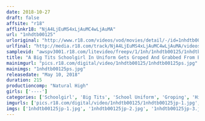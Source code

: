 ```yaml
---
date: 2018-10-27
draft: false
affsite: "r18"
afflinkr18: "NjA4LjEuMS4xLjAuMC4wLjAuMA"
url: "1nhdtb00125"
urloriginal: "http://www.r18.com/videos/vod/movies/detail/-/id=1nhdtb00125"
urlfinal: "http://media.r18.com/track/NjA4LjEuMS4xLjAuMC4wLjAuMA/videos/vod/movies/detail/-/id=1nhdtb00125"
samplevid: "awspv3001.r18.com/litevideo/freepv/1/1nh/1nhdtb00125/1nhdtb00125_dmb_w.mp4"
title: "A Big Tits Schoolgirl In Uniform Gets Groped And Grabbed From Behind And Wiggles Her Ass On A Crowded Bus By A Titty Grabbing Molester 4"
mainimgurl: "pics.r18.com/digital/video/1nhdtb00125/1nhdtb00125ps.jpg"
mainimgs: "1nhdtb00125ps.jpg"
releasedate: "May 10, 2018"
duration: 215
productioncomp: "Natural High"
girls: ['----']
categories: ['Schoolgirl', 'Big Tits', 'School Uniform', 'Groping', 'Hi-Def']
imgurls: ['pics.r18.com/digital/video/1nhdtb00125/1nhdtb00125jp-1.jpg', 'pics.r18.com/digital/video/1nhdtb00125/1nhdtb00125jp-2.jpg', 'pics.r18.com/digital/video/1nhdtb00125/1nhdtb00125jp-3.jpg', 'pics.r18.com/digital/video/1nhdtb00125/1nhdtb00125jp-4.jpg', 'pics.r18.com/digital/video/1nhdtb00125/1nhdtb00125jp-5.jpg', 'pics.r18.com/digital/video/1nhdtb00125/1nhdtb00125jp-6.jpg', 'pics.r18.com/digital/video/1nhdtb00125/1nhdtb00125jp-7.jpg', 'pics.r18.com/digital/video/1nhdtb00125/1nhdtb00125jp-8.jpg', 'pics.r18.com/digital/video/1nhdtb00125/1nhdtb00125jp-9.jpg', 'pics.r18.com/digital/video/1nhdtb00125/1nhdtb00125jp-10.jpg', 'pics.r18.com/digital/video/1nhdtb00125/1nhdtb00125jp-11.jpg', 'pics.r18.com/digital/video/1nhdtb00125/1nhdtb00125jp-12.jpg', 'pics.r18.com/digital/video/1nhdtb00125/1nhdtb00125jp-13.jpg', 'pics.r18.com/digital/video/1nhdtb00125/1nhdtb00125jp-14.jpg', 'pics.r18.com/digital/video/1nhdtb00125/1nhdtb00125jp-15.jpg', 'pics.r18.com/digital/video/1nhdtb00125/1nhdtb00125jp-16.jpg', 'pics.r18.com/digital/video/1nhdtb00125/1nhdtb00125jp-17.jpg', 'pics.r18.com/digital/video/1nhdtb00125/1nhdtb00125jp-18.jpg', 'pics.r18.com/digital/video/1nhdtb00125/1nhdtb00125jp-19.jpg', 'pics.r18.com/digital/video/1nhdtb00125/1nhdtb00125jp-20.jpg']
imgs: ['1nhdtb00125jp-1.jpg', '1nhdtb00125jp-2.jpg', '1nhdtb00125jp-3.jpg', '1nhdtb00125jp-4.jpg', '1nhdtb00125jp-5.jpg', '1nhdtb00125jp-6.jpg', '1nhdtb00125jp-7.jpg', '1nhdtb00125jp-8.jpg', '1nhdtb00125jp-9.jpg', '1nhdtb00125jp-10.jpg', '1nhdtb00125jp-11.jpg', '1nhdtb00125jp-12.jpg', '1nhdtb00125jp-13.jpg', '1nhdtb00125jp-14.jpg', '1nhdtb00125jp-15.jpg', '1nhdtb00125jp-16.jpg', '1nhdtb00125jp-17.jpg', '1nhdtb00125jp-18.jpg', '1nhdtb00125jp-19.jpg', '1nhdtb00125jp-20.jpg']
---
```

